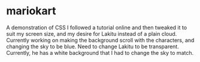 # mariokart
A demonstration of CSS
I followed a tutorial online and then tweaked it to suit my screen size, and my desire for Lakitu instead of a plain cloud.  Currently working on
making the background scroll with the characters, and changing the sky to be blue.  Need to change Lakitu to be transparent. Currently, he has a 
white background that I had to change the sky to match.
